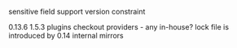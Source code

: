 sensitive field support
version constraint

0.13.6
1.5.3
plugins
checkout providers - any in-house?
lock file is introduced by 0.14
internal mirrors